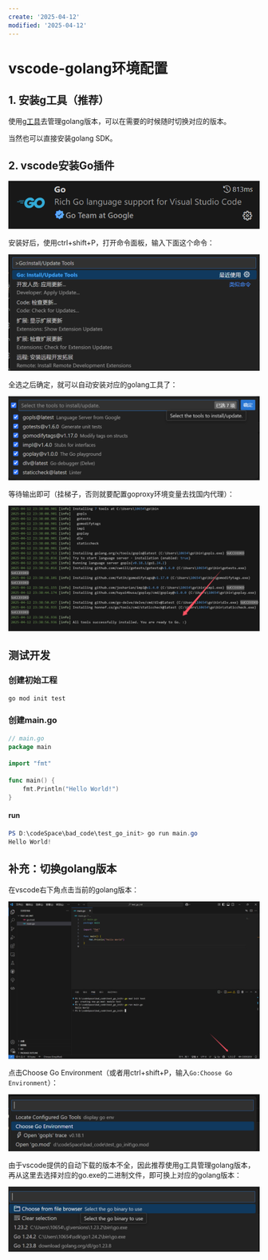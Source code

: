 ```yaml
---
create: '2025-04-12'
modified: '2025-04-12'
---
```


# vscode-golang环境配置

## 1. 安装g工具（推荐）

使用[g工具](../g管理golang版本\g管理go版本.md)去管理golang版本，可以在需要的时候随时切换对应的版本。

当然也可以直接安装golang SDK。

## 2. vscode安装Go插件

![image-20250412233137673](./assets/image-20250412233137673.png)

安装好后，使用ctrl+shift+P，打开命令面板，输入下面这个命令：

![image-20250412233230498](./assets/image-20250412233230498.png)

全选之后确定，就可以自动安装对应的golang工具了：

![image-20250412233258899](./assets/image-20250412233258899.png)

等待输出即可（挂梯子，否则就要配置goproxy环境变量去找国内代理）：

![image-20250412233949594](./assets/image-20250412233949594.png)

## 测试开发

### 创建初始工程

```powershell
go mod init test
```

### 创建main.go

```go
// main.go
package main

import "fmt"

func main() {
	fmt.Println("Hello World!")
}

```

#### run

```powershell
PS D:\codeSpace\bad_code\test_go_init> go run main.go  
Hello World!
```

## 补充：切换golang版本

在vscode右下角点击当前的golang版本：

![image-20250412234352074](./assets/image-20250412234352074.png)

点击Choose Go Environment（或者用ctrl+shift+P，输入`Go:Choose Go Environment`）：

![image-20250412234415974](./assets/image-20250412234415974.png)

由于vscode提供的自动下载的版本不全，因此推荐使用g工具管理golang版本，再从这里去选择对应的go.exe的二进制文件，即可换上对应的golang版本：

![image-20250412234548822](./assets/image-20250412234548822.png)